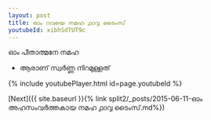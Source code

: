 ```yaml
---
layout: post
title: ഓം റവയെ നമഹ ൧൦൮ ടൈംസ്
youtubeId: xibhSdTUT9c
---
```

 
 
 ഓം പീതാത്മനേ നമഹ 
 
 -  ആരാണ് സ്വർണ്ണ നിറമുള്ളത് 
 
  
 
  
 
 
 
 
 
 


{% include youtubePlayer.html id=page.youtubeId %}
 
[Next]({{ site.baseurl }}{% link  split2/_posts/2015-06-11-ഓം അഹസംവർത്തകായ നമഹ ൧൦൮ ടൈംസ്.md%})
 
